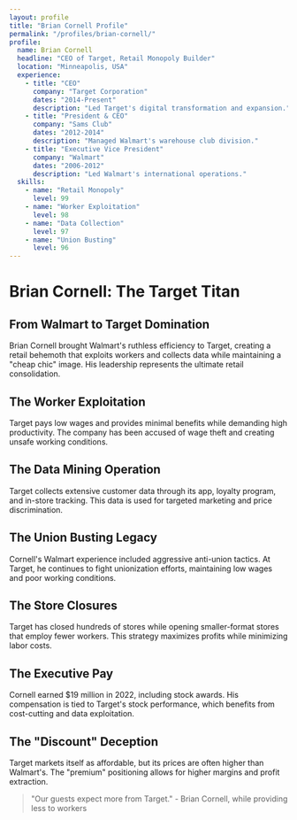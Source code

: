 ```yaml
---
layout: profile
title: "Brian Cornell Profile"
permalink: "/profiles/brian-cornell/"
profile:
  name: Brian Cornell
  headline: "CEO of Target, Retail Monopoly Builder"
  location: "Minneapolis, USA"
  experience:
    - title: "CEO"
      company: "Target Corporation"
      dates: "2014-Present"
      description: "Led Target's digital transformation and expansion."
    - title: "President & CEO"
      company: "Sams Club"
      dates: "2012-2014"
      description: "Managed Walmart's warehouse club division."
    - title: "Executive Vice President"
      company: "Walmart"
      dates: "2006-2012"
      description: "Led Walmart's international operations."
  skills:
    - name: "Retail Monopoly"
      level: 99
    - name: "Worker Exploitation"
      level: 98
    - name: "Data Collection"
      level: 97
    - name: "Union Busting"
      level: 96
---
```


# Brian Cornell: The Target Titan

## From Walmart to Target Domination

Brian Cornell brought Walmart's ruthless efficiency to Target, creating a retail behemoth that exploits workers and collects data while maintaining a "cheap chic" image. His leadership represents the ultimate retail consolidation.

## The Worker Exploitation
Target pays low wages and provides minimal benefits while demanding high productivity. The company has been accused of wage theft and creating unsafe working conditions.

## The Data Mining Operation
Target collects extensive customer data through its app, loyalty program, and in-store tracking. This data is used for targeted marketing and price discrimination.

## The Union Busting Legacy
Cornell's Walmart experience included aggressive anti-union tactics. At Target, he continues to fight unionization efforts, maintaining low wages and poor working conditions.

## The Store Closures
Target has closed hundreds of stores while opening smaller-format stores that employ fewer workers. This strategy maximizes profits while minimizing labor costs.

## The Executive Pay
Cornell earned $19 million in 2022, including stock awards. His compensation is tied to Target's stock performance, which benefits from cost-cutting and data exploitation.

## The "Discount" Deception
Target markets itself as affordable, but its prices are often higher than Walmart's. The "premium" positioning allows for higher margins and profit extraction.

> "Our guests expect more from Target." - Brian Cornell, while providing less to workers
